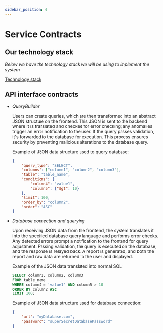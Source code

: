 ```yaml
---
sidebar_position: 4
---
```


# Service Contracts

## Our technology stack
*Below we have the technology stack we will be using to implement the system*

[Technology stack](./technology-requirements.md)

## API interface contracts

- *QueryBuilder*

    Users can create queries, which are then transformed into an abstract JSON structure on the frontend. This JSON is sent to the backend where it is translated and checked for error checking; any anomalies trigger an error notification to the user. If the query passes validation, it's forwarded to the database for execution. This process ensures security by preventing malicious alterations to the database query.

    Example of JSON data structure used to query database:
    ```json
    {
        "query_type": "SELECT",
        "columns": ["column1", "column2", "column3"],
        "table": "table_name",
        "conditions": {
            "column4": "value1",
            "column5": {"$gt": 10}
        },
        "limit": 100,
        "order_by": "column2",
        "order": "ASC"
    }   
    ```


- *Database connection and querying*

    Upon receiving JSON data from the frontend, the system translates it into the specified database query language and performs error checks. Any detected errors prompt a notification to the frontend for query adjustment. Passing validation, the query is executed on the database, and the response is relayed back. A report is generated, and both the report and raw data are returned to the user and displayed.

    Example of the JSON data translated into normal SQL:
    ```sql
    SELECT column1, column2, column3
    FROM table_name
    WHERE column4 = 'value1' AND column5 > 10
    ORDER BY column2 ASC
    LIMIT 100;
    ```

    Example of JSON data structure used for database connection:
    ```json
    {
        "url": "myDatabase.com",
        "password": "superSecretDatabasePassword"
    }
    ```